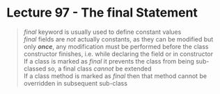 # Lecture 97 - The final Statement

> _final_ keyword is usually used to define constant values <br />
> _final_ fields are _not_ actually constants, as they can be modified but only _**once**_, any modification must be 
performed before the class constructor finishes, i.e. while declaring the field or in constructor <br />
> If a class is marked as _final_ it prevents the class from being sub-classed so, a final class _cannot_ be 
extended <br />
> If a class method is marked as _final_ then that method cannot be overridden in subsequent sub-class <br />  